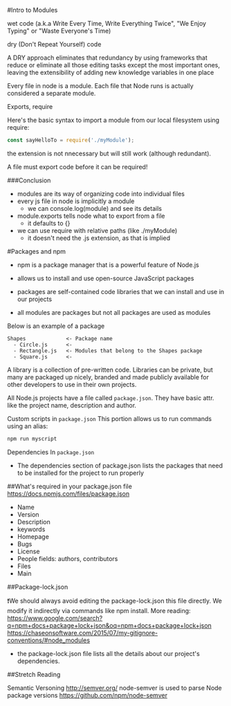 #Intro to Modules

wet code (a.k.a  Write Every Time, Write Everything Twice", "We Enjoy Typing" or "Waste Everyone's Time)


dry (Don't Repeat Yourself) code  

A DRY approach eliminates that redundancy by using frameworks that reduce or eliminate all those editing tasks except the most important ones, leaving the extensibility of adding new knowledge variables in one place

Every file in node is a module. Each file that Node runs is actually considered a separate module.

Exports, require

Here's the basic syntax to import a module from our local filesystem using require:

```javascript
const sayHelloTo = require('./myModule');
```
the extension is not nnecessary but will still work (although redundant).

A file must export code before it can be required!

###Conclusion
- modules are its way of organizing code into individual files
- every js file in node is implicitly a module
  - we can console.log(module) and see its details
- module.exports tells node what to export from a file
  - it defaults to {}
- we can use require with relative paths (like ./myModule)
  - it doesn't need the .js extension, as that is implied

#Packages and npm

- npm is a package manager that is a powerful feature of Node.js
- allows us to install and use open-source JavaScript packages


- packages are self-contained code libraries that we can install and use in our projects

- all modules are packages but not all packages are used as modules

Below is an example of a package
```javacscipt 
Shapes             <- Package name
  - Circle.js      <- 
  - Rectangle.js   <- Modules that belong to the Shapes package
  - Square.js      <-
```

A library is a collection of pre-written code. Libraries can be private, but many are packaged up nicely, branded and made publicly available for other developers to use in their own projects.

All Node.js projects have a file called `package.json`. They have basic attr. like the project name, description and author.

Custom scripts in `package.json`
 This portion allows us to run commands using an alias:
 ```javascript
 npm run myscript
```
Dependencies In `package.json`
- The dependencies section of package.json lists the packages that need to be installed for the project to run properly

##What's required in your package.json file
<https://docs.npmjs.com/files/package.json>

- Name
- Version
- Description
- keywords
- Homepage
- Bugs
- License
- People fields: authors, contributors
- Files
- Main

##Package-lock.json

❗We should always avoid editing the package-lock.json this file directly. We modify it indirectly via commands like npm install.
More reading:
<https://www.google.com/search?q=npm+docs+package+lock+json&oq=npm+docs+package+lock+json>
<https://chaseonsoftware.com/2015/07/my-gitignore-conventions/#node_modules>

- the package-lock.json file lists all the details about our project's dependencies.

##Stretch Reading

Semantic Versoning <http://semver.org/>
node-semver is used to parse Node package versions <https://github.com/npm/node-semver>